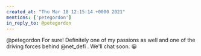 ```yaml
---
created_at: "Thu Mar 18 12:15:14 +0000 2021"
mentions: ['petegordon']
in_reply_to: @petegordon
---
```


@petegordon For sure! Definitely one of my passions as well and one of the driving forces behind @net_defi . We'll chat soon. 😀